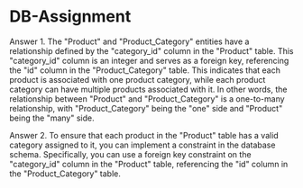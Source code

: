# DB-Assignment
Answer 1.  The "Product" and "Product_Category" entities have a relationship defined by the "category_id" column in the "Product" table. This "category_id" column is an integer and serves as a foreign key, referencing the "id" column in the "Product_Category" table. This indicates that each product is associated with one product category, while each product category can have multiple products associated with it. In other words, the relationship between "Product" and "Product_Category" is a one-to-many relationship, with "Product_Category" being the "one" side and "Product" being the "many" side.

Answer 2. To ensure that each product in the "Product" table has a valid category assigned to it, you can implement a constraint in the database schema. Specifically, you can use a foreign key constraint on the "category_id" column in the "Product" table, referencing the "id" column in the "Product_Category" table.
